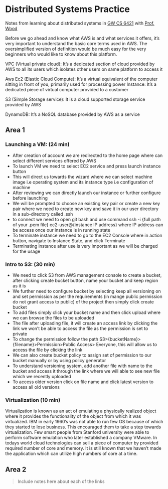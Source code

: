 # Distributed Systems Practice
Notes from learning about distributed systems in [GW CS 6421](https://gwdistsys18.github.io/) with [Prof. Wood](https://faculty.cs.gwu.edu/timwood/)

Before we go ahead and know what AWS is and what services it offers, it’s very important to understand the basic core terms used in AWS. The oversimplified version of definition would be much easy for the very beginners who would like to know about this platform. 

VPC (Virtual private cloud): It’s a dedicated section of cloud provided by AWS to all its users which isolates other users on same platform to access it <br>

Aws Ec2 (Elastic Cloud Compute):  It’s a virtual equivalent of the computer sitting in front of you, primarily used for processing power 
Instance:  It’s a dedicated piece of virtual computer provided to a customer <br>

S3 (Simple Storage service): It is a cloud supported storage service provided by AWS <br>

DynamoDB: It’s a NoSQL database provided by AWS as a service <br>


## Area 1
> 

### Launching a VM: (24 min)
- After creation of account we are redirected to the home page where can select different services offered by AWS
-	To launch VM we need to select EC2 service and press launch instance button
-	This will direct us towards the wizard where we can select machine image i.e operating system and its instance type i.e configuration of machine  
-	After reviewing we can directly launch our instance or further configure before launching 
-	We will be prompted to choose an existing key pair or create a new key pair where we need to create new key and save it in our user directory in a sub-directory called .ssh
-	to connect we need to open git bash and use command ssh -i {full path of your .pem file} ec2-user@{instance IP address} where IP address can be access once our instance is in running state
-	To terminate instance we need to go to the EC2 Console where in action button, navigate to Instance State, and click Terminate
-	Terminating instance after use is very important as we will be charged for the usage

### Intro to S3: (30 min)
-	We need to click S3 from AWS management console to create a bucket, after clicking create bucket button, name your bucket and keep region as it is
-	We further need to configure bucket by selecting keep all versioning on and set permission as per the requirements (in mange public permission do not grant access to public) of the project then simply click create bucket  
-	To add files simply click your bucket name and then click upload where we can browse the files to be uploaded 
-	The file after uploading file, it will create an access link by clicking the link we won’t be able to access the file as the permission is set to private
-	 To change the permission follow the path  S3>{bucketName}>{filename}>Permission>Public Access> Everyone, this will allow us to access the file by clicking the link
-	We can also create bucket policy to assign set of permission to our bucket manually or by using policy generator 
-	To understand versioning system, add another file with name to the bucket and access it through the link where we will able to see new file which we recently uploaded
-	To access older version click on file name and click latest version to access all old versions


### Virtualization (10 min)

Virtualization is known as an act of emulating a physically realized object where it provides the functionality of the object from which it was virtualized.  IBM in early 1960’s was not able to run few OS because of which they started to lose business. This encouraged them to take a step towards virtualization. Few smart people from Stanford university were able to perform software emulation who later established a company VMware. In todays world cloud technologies can sell a piece of computer by provided required number of core and memory. It is still known that we haven’t made the application which can utilize high numbers of core at a time.


## Area 2
> Include notes here about each of the links
